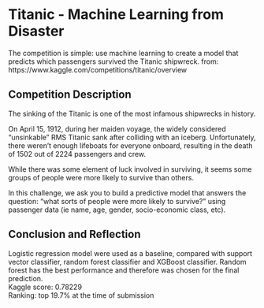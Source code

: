 <h1>Titanic - Machine Learning from Disaster</h1>
The competition is simple: use machine learning to create a model that predicts which passengers survived the Titanic shipwreck.
from: https://www.kaggle.com/competitions/titanic/overview

<h2> Competition Description</h2>
The sinking of the Titanic is one of the most infamous shipwrecks in history.

On April 15, 1912, during her maiden voyage, the widely considered “unsinkable” RMS Titanic sank after colliding with an iceberg. Unfortunately, there weren’t enough lifeboats for everyone onboard, resulting in the death of 1502 out of 2224 passengers and crew.

While there was some element of luck involved in surviving, it seems some groups of people were more likely to survive than others.

In this challenge, we ask you to build a predictive model that answers the question: “what sorts of people were more likely to survive?” using passenger data (ie name, age, gender, socio-economic class, etc).

<h2> Conclusion and Reflection </h2>
Logistic regression model were used as a baseline, compared with support vector classifier, random forest classifier and XGBoost classifier. Random forest has the best performance and therefore was chosen for the final prediction.  <br>
Kaggle score: 0.78229<br>
Ranking: top 19.7% at the time of submission<br>
